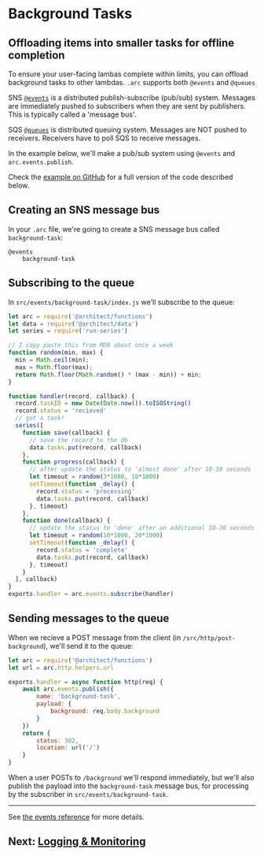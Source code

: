 # Background Tasks

## Offloading items into smaller tasks for offline completion

To ensure your user-facing lambas complete within limits, you can offload background tasks to other lambdas. `.arc` supports both `@events` and `@queues`

SNS [`@events`](/reference/events) is a distributed publish-subscribe (pub/sub) system. Messages are immediately pushed to subscribers when they are sent by publishers. This is typically called a 'message bus'.

SQS [`@queues`](/reference/queues) is distributed queuing system. Messages are NOT pushed to receivers. Receivers have to poll SQS to receive messages.

In the example below, we'll make a pub/sub system using `@events` and `arc.events.publish`.

Check the [example on GitHub](https://github.com/arc-repos/arc-example-events-pubsub) for a full version of the code described below.

## Creating an SNS message bus

In your `.arc` file, we're going to create a SNS message bus called `background-task`:

```
@events
    background-task 
```

## Subscribing to the queue

In `src/events/background-task/index.js` we'll subscribe to the queue:

```javascript
let arc = require('@architect/functions')
let data = require('@architect/data')
let series = require('run-series')

// I copy paste this from MDN about once a week
function random(min, max) {
  min = Math.ceil(min);
  max = Math.floor(max);
  return Math.floor(Math.random() * (max - min)) + min;
}

function handler(record, callback) {
  record.taskID = new Date(Date.now()).toISOString()
  record.status = 'recieved'
  // got a task!
  series([
    function save(callback) {
      // save the record to the db
      data.tasks.put(record, callback) 
    },
    function progress(callback) {
      // after update the status to 'almost done' after 10-30 seconds
      let timeout = random(3*1000, 10*1000)
      setTimeout(function _delay() {
        record.status = 'processing'
        data.tasks.put(record, callback) 
      }, timeout) 
    },
    function done(callback) {
      // update the status to 'done' after an additional 10-30 seconds
      let timeout = random(10*1000, 20*1000)
      setTimeout(function _delay() {
        record.status = 'complete'
        data.tasks.put(record, callback) 
      }, timeout) 
    }
  ], callback)
}
exports.handler = arc.events.subscribe(handler)

```

## Sending messages to the queue

When we recieve a POST message from the client (in `/src/http/post-background`), we'll send it to the queue:

```javascript
let arc = require('@architect/functions')
let url = arc.http.helpers.url

exports.handler = async function http(req) {
    await arc.events.publish({
        name: 'background-task',
        payload: {
            background: req.body.background
        }
    })
    return {
        status: 302,
        location: url('/')
    }
}

```

When a user POSTs to `/background` we'll respond immediately, but we'll also publish the payload into the `background-task` message bus, for processing by the subscriber in  `src/events/background-task`.

---

See [the events reference](/reference/events) for more details.

## Next: [Logging & Monitoring](/guides/logging)
